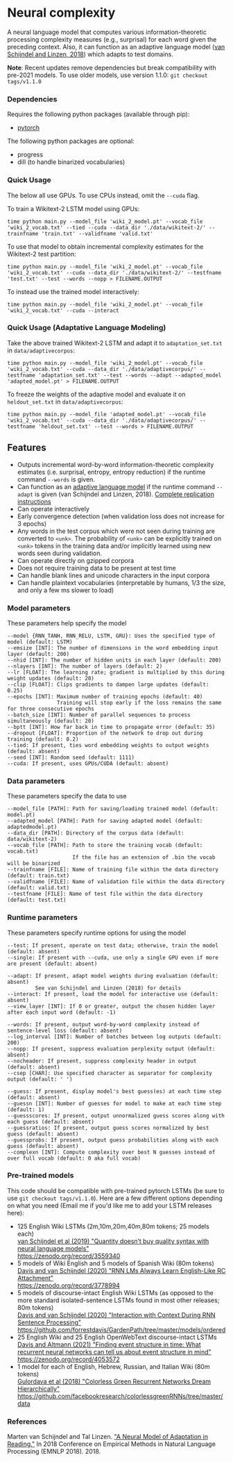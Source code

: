 # Neural complexity
A neural language model that computes various information-theoretic processing complexity measures (e.g., surprisal) for each word given the preceding context. Also, it can function as an adaptive language model ([van Schijndel and Linzen, 2018](http://aclweb.org/anthology/D18-1499)) which adapts to test domains.

**Note**: Recent updates remove dependencies but break compatibility with pre-2021 models. To use older models, use version 1.1.0: `git checkout tags/v1.1.0`

### Dependencies
Requires the following python packages (available through pip):
* [pytorch](https://pytorch.org/)

The following python packages are optional:
* progress
* dill (to handle binarized vocabularies)

### Quick Usage
The below all use GPUs. To use CPUs instead, omit the `--cuda` flag.

To train a Wikitext-2 LSTM model using GPUs:

    time python main.py --model_file 'wiki_2_model.pt' --vocab_file 'wiki_2_vocab.txt' --tied --cuda --data_dir './data/wikitext-2/' --trainfname 'train.txt' --validfname 'valid.txt'

To use that model to obtain incremental complexity estimates for the Wikitext-2 test partition:

    time python main.py --model_file 'wiki_2_model.pt' --vocab_file 'wiki_2_vocab.txt' --cuda --data_dir './data/wikitext-2/' --testfname 'test.txt' --test --words --nopp > FILENAME.OUTPUT

To instead use the trained model interactively:

    time python main.py --model_file 'wiki_2_model.pt' --vocab_file 'wiki_2_vocab.txt' --cuda --interact

### Quick Usage (Adaptative Language Modeling)
Take the above trained Wikitext-2 LSTM and adapt it to `adaptation_set.txt` in `data/adaptivecorpus`:

    time python main.py --model_file 'wiki_2_model.pt' --vocab_file 'wiki_2_vocab.txt' --cuda --data_dir './data/adaptivecorpus/' --testfname 'adaptation_set.txt' --test --words --adapt --adapted_model 'adapted_model.pt' > FILENAME.OUTPUT

To freeze the weights of the adaptive model and evaluate it on `heldout_set.txt` in `data/adaptivecorpus`:

    time python main.py --model_file 'adapted_model.pt' --vocab_file 'wiki_2_vocab.txt' --cuda --data_dir './data/adaptivecorpus/' --testfname 'heldout_set.txt' --test --words > FILENAME.OUTPUT

## Features
* Outputs incremental word-by-word information-theoretic complexity estimates (i.e. surprisal, entropy, entropy reduction) if the runtime command `--words` is given.
* Can function as an [adaptive language model](http://aclweb.org/anthology/D18-1499) if the runtime command `--adapt` is given (van Schijndel and Linzen, 2018). [Complete replication instructions](https://github.com/vansky/replications/blob/master/vanschijndel_linzen-2018-emnlp/vanschijndel_linzen-2018-emnlp-replication.md)
* Can operate interactively
* Early convergence detection (when validation loss does not increase for 3 epochs)
* Any words in the test corpus which were not seen during training are converted to `<unk>`. The probability of `<unk>` can be explicitly trained on `<unk>` tokens in the training data and/or implicitly learned using new words seen during validation.
* Can operate directly on gzipped corpora
* Does not require training data to be present at test time
* Can handle blank lines and unicode characters in the input corpora
* Can handle plaintext vocabularies (interpretable by humans, 1/3 the size, and only a few ms slower to load)

### Model parameters
These parameters help specify the model  

    --model {RNN_TANH, RNN_RELU, LSTM, GRU}: Uses the specified type of model (default: LSTM)  
    --emsize [INT]: The number of dimensions in the word embedding input layer (default: 200)  
    --nhid [INT]: The number of hidden units in each layer (default: 200)  
    --nlayers [INT]: The number of layers (default: 2)  
    --lr [FLOAT]: The learning rate; gradient is multiplied by this during weight updates (default: 20)  
    --clip [FLOAT]: Clips gradients to dampen large updates (default: 0.25)  
    --epochs [INT]: Maximum number of training epochs (default: 40)  
                    Training will stop early if the loss remains the same for three consecutive epochs  
    --batch_size [INT]: Number of parallel sequences to process simultaneously (default: 20)  
    --bptt [INT]: How far back in time to propagate error (default: 35)  
    --dropout [FLOAT]: Proportion of the network to drop out during training (default: 0.2)  
    --tied: If present, ties word embedding weights to output weights (default: absent)  
    --seed [INT]: Random seed (default: 1111)  
    --cuda: If present, uses GPUs/CUDA (default: absent)
    
### Data parameters
These parameters specify the data to use

    --model_file [PATH]: Path for saving/loading trained model (default: model.pt)
    --adapted_model [PATH]: Path for saving adapted model (default: adaptedmodel.pt)  
    --data_dir [PATH]: Directory of the corpus data (default: data/wikitext-2)  
    --vocab_file [PATH]: Path to store the training vocab (default: vocab.txt)
                         If the file has an extension of .bin the vocab will be binarized
    --trainfname [FILE]: Name of training file within the data directory (default: train.txt)  
    --validfname [FILE]: Name of validation file within the data directory (default: valid.txt)  
    --testfname [FILE]: Name of test file within the data directory (default: test.txt)  
    
### Runtime parameters
These parameters specify runtime options for using the model

    --test: If present, operate on test data; otherwise, train the model (default: absent)  
    --single: If present with --cuda, use only a single GPU even if more are present (default: absent)  

    --adapt: If present, adapt model weights during evaluation (default: absent)
             See van Schijndel and Linzen (2018) for details
    --interact: If present, load the model for interactive use (default: absent)  
    --view_layer [INT]: If 0 or greater, output the chosen hidden layer after each input word (default: -1)  
    
    --words: If present, output word-by-word complexity instead of sentence-level loss (default: absent)
    --log_interval [INT]: Number of batches between log outputs (default: 200)  
    --nopp: If present, suppress evaluation perplexity output (default: absent)  
    --nocheader: If present, suppress complexity header in output (default: absent)  
    --csep [CHAR]: Use specified character as separator for complexity output (default: ' ')  
    
    --guess: If present, display model's best guess(es) at each time step (default: absent)
    --guessn [INT]: Number of guesses for model to make at each time step (default: 1)  
    --guessscores: If present, output unnormalized guess scores along with each guess (default: absent)  
    --guessratios: If present, output guess scores normalized by best guess (default: absent)  
    --guessprobs: If present, output guess probabilities along with each guess (default: absent)  
    --complexn [INT]: Compute complexity over best N guesses instead of over full vocab (default: 0 aka full vocab)  

### Pre-trained models

This code should be compatible with pre-trained pytorch LSTMs (be sure to use `git checkout tags/v1.1.0`).
Here are a few different options depending on what you need (Email me if you'd like me to add your LSTM releases here):  
* 125 English Wiki LSTMs (2m,10m,20m,40m,80m tokens; 25 models each)  
 [van Schijndel et al (2019) "Quantity doesn’t buy quality syntax with neural language models"](https://www.aclweb.org/anthology/D19-1592)  
https://zenodo.org/record/3559340
* 5 models of Wiki English and 5 models of Spanish Wiki (80m tokens)  
[Davis and van Schijndel (2020) "RNN LMs Always Learn English-Like RC Attachment"](https://www.aclweb.org/anthology/2020.acl-main.179/)  
https://zenodo.org/record/3778994
* 5 models of discourse-intact English Wiki LSTMs (as opposed to the more standard isolated-sentence LSTMs found in most other releases; 80m tokens)  
[Davis and van Schijndel (2020) "Interaction with Context During RNN Sentence Processing"](https://psyarxiv.com/8r65d/)  
https://github.com/forrestdavis/GardenPath/tree/master/models/ordered
* 25 English Wiki and 25 English OpenWebText discourse-intact LSTMs  
[Davis and Altmann (2021) "Finding event structure in time: What recurrent neural networks can tell us about event structure in mind"](https://www.sciencedirect.com/science/article/abs/pii/S0010027721000706)  
https://zenodo.org/record/4053572
* 1 model for each of English, Hebrew, Russian, and Italian Wiki (80m tokens)  
[Gulordava et al (2018) "Colorless Green Recurrent Networks Dream Hierarchically"](https://www.aclweb.org/anthology/N18-1108/)  
https://github.com/facebookresearch/colorlessgreenRNNs/tree/master/data


### References

Marten van Schijndel and Tal Linzen. ["A Neural Model of Adaptation in Reading."](http://aclweb.org/anthology/D18-1499) In 2018 Conference on Empirical Methods in Natural Language Processing (EMNLP 2018). 2018.
